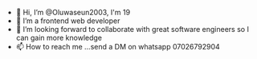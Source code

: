 - 👋 Hi, I’m @Oluwaseun2003, I'm 19
- 👀 I’m a frontend web developer 
- 💞️ I’m looking forward to collaborate with great software engineers so I can gain more knowledge
- 📫 How to reach me ...send a DM on whatsapp 07026792904

<!---
Oluwaseun2003/Oluwaseun2003 is a ✨ special ✨ repository because its `README.md` (this file) appears on your GitHub profile.
You can click the Preview link to take a look at your changes.
--->
